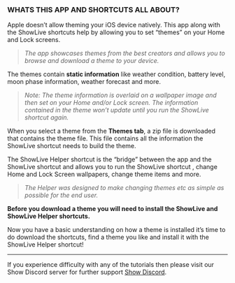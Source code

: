 ### WHATS THIS APP AND SHORTCUTS ALL ABOUT?

Apple doesn’t allow theming your iOS device natively. This app along with the ShowLive shortcuts help by allowing you to set “themes” on your Home and Lock screens. 

> *The app showcases themes from the best creators and allows you to browse and download a theme to your device.*

The themes contain **static information** like weather condition, battery level, moon phase information, weather forecast and more. 

> *Note: The theme information is overlaid on a wallpaper image and then set on your Home and/or Lock screen. The information contained in the theme won’t update until you run the ShowLive shortcut again.*

When you select a theme from the **Themes tab**, a zip file is downloaded that contains the theme file. This file contains all the information the ShowLive shortcut needs to build the theme. 

The ShowLive Helper shortcut is the “bridge” between the app and the ShowLive shortcut and allows you to run the ShowLive shortcut , change Home and Lock Screen wallpapers, change theme items and more. 

> *The Helper was designed to make changing themes etc as simple as possible for the end user.*

**Before you download a theme you will need to install the ShowLive and ShowLive Helper shortcuts.**

Now you have a basic understanding on how a theme is installed it’s time to do download the shortcuts, find a theme you like and install it with the ShowLive Helper shortcut! 

---

If you experience difficulty with any of the tutorials then please visit our Show Discord server for further support [Show Discord](https://discord.gg/ab5H95YYXd).




